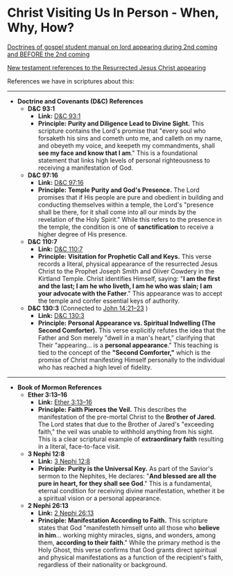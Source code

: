 # Christ Visiting Us In Person - When, Why, How? 

[Doctrines of gospel student manual on lord appearing during 2nd coming and BEFORE the 2nd coming](https://www.churchofjesuschrist.org/study/manual/doctrines-of-the-gospel-student-manual/36-second-coming?lang=eng)


[New testament references to the Resurrected Jesus Christ appearing](https://www.churchofjesuschrist.org/study/manual/new-testament-student-manual/introduction-to-the-gospel-according-to-st-john/chapter-28-john-20-21?lang=eng)

References we have in scriptures about this: 

-----

  * **Doctrine and Covenants (D&C) References**
      * **D&C 93:1**
          * **Link:** [D&C 93:1](https://www.churchofjesuschrist.org/study/scriptures/dc-testament/dc/93?lang=eng&id=p1#p1)
          * **Principle:** **Purity and Diligence Lead to Divine Sight.** This scripture contains the Lord's promise that "every soul who forsaketh his sins and cometh unto me, and calleth on my name, and obeyeth my voice, and keepeth my commandments, shall **see my face and know that I am**." This is a foundational statement that links high levels of personal righteousness to receiving a manifestation of God.
      * **D&C 97:16**
          * **Link:** [D&C 97:16](https://www.churchofjesuschrist.org/study/scriptures/dc-testament/dc/97?lang=eng&id=p16#p16)
          * **Principle:** **Temple Purity and God's Presence.** The Lord promises that if His people are pure and obedient in building and conducting themselves within a temple, the Lord's "presence shall be there, for it shall come into all our minds by the revelation of the Holy Spirit." While this refers to the presence in the temple, the condition is one of **sanctification** to receive a higher degree of His presence.
      * **D&C 110:7**
          * **Link:** [D&C 110:7](https://www.churchofjesuschrist.org/study/scriptures/dc-testament/dc/110?lang=eng&id=p7#p7)
          * **Principle:** **Visitation for Prophetic Call and Keys.** This verse records a literal, physical appearance of the resurrected Jesus Christ to the Prophet Joseph Smith and Oliver Cowdery in the Kirtland Temple. Christ identifies Himself, saying: "**I am the first and the last; I am he who liveth, I am he who was slain; I am your advocate with the Father**." This appearance was to accept the temple and confer essential keys of authority.
      * **D&C 130:3** (Connected to [John 14:21–23](https://www.churchofjesuschrist.org/study/scriptures/nt/john/14?lang=eng&id=p21-p23#p21) )
          * **Link:** [D&C 130:3](https://www.churchofjesuschrist.org/study/scriptures/dc-testament/dc/130?lang=eng&id=p3#p3)
          * **Principle:** **Personal Appearance vs. Spiritual Indwelling (The Second Comforter).** This verse explicitly refutes the idea that the Father and Son merely "dwell in a man's heart," clarifying that Their "appearing... is a **personal appearance**." This teaching is tied to the concept of the **"Second Comforter,"** which is the promise of Christ manifesting Himself personally to the individual who has reached a high level of fidelity.

-----

  * **Book of Mormon References**
      * **Ether 3:13–16**
          * **Link:** [Ether 3:13–16](https://www.churchofjesuschrist.org/study/scriptures/bofm/ether/3?lang=eng&id=p13-p16#p13)
          * **Principle:** **Faith Pierces the Veil.** This describes the manifestation of the pre-mortal Christ to the **Brother of Jared**. The Lord states that due to the Brother of Jared's "exceeding faith," the veil was unable to withhold anything from his sight. This is a clear scriptural example of **extraordinary faith** resulting in a literal, face-to-face visit.
      * **3 Nephi 12:8**
          * **Link:** [3 Nephi 12:8](https://www.churchofjesuschrist.org/study/scriptures/bofm/3-ne/12?lang=eng&id=p8#p8)
          * **Principle:** **Purity is the Universal Key.** As part of the Savior's sermon to the Nephites, He declares: "**And blessed are all the pure in heart, for they shall see God**." This is a fundamental, eternal condition for receiving divine manifestation, whether it be a spiritual vision or a personal appearance.
      * **2 Nephi 26:13**
          * **Link:** [2 Nephi 26:13](https://www.churchofjesuschrist.org/study/scriptures/bofm/2-ne/26?lang=eng&id=p13#p13)
          * **Principle:** **Manifestation According to Faith.** This scripture states that God "manifesteth himself unto all those who **believe in him**... working mighty miracles, signs, and wonders, among them, **according to their faith**." While the primary method is the Holy Ghost, this verse confirms that God grants direct spiritual and physical manifestations as a function of the recipient's faith, regardless of their nationality or background.
